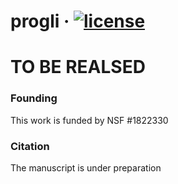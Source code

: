 # progli &middot; [![license][license-badge]][license]
# TO BE REALSED
### Founding
This work is funded by NSF #1822330

### Citation
The manuscript is under preparation

[license]: ./LICENSE
[license-badge]: https://img.shields.io/badge/license-MIT-blue.svg
